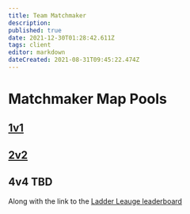 ```yaml
---
title: Team Matchmaker
description: 
published: true
date: 2021-12-30T01:28:42.611Z
tags: client
editor: markdown
dateCreated: 2021-08-31T09:45:22.474Z
---
```


# Matchmaker Map Pools

## [1v1](https://forum.faforever.com/topic/2302/1v1-ladder-map-pool-thread)

## [2v2](https://forum.faforever.com/topic/2520/2v2-tmm-matchmaker-pool)
## 4v4 TBD


Along with the link to the [Ladder Leauge leaderboard](https://www.faforever.com/competitive/leaderboards/leagues)